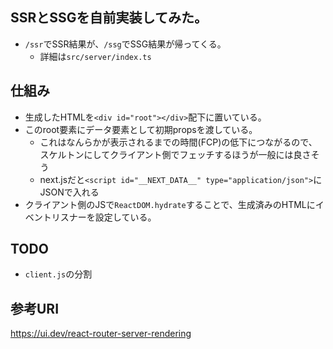 ## SSRとSSGを自前実装してみた。
- `/ssr`でSSR結果が、`/ssg`でSSG結果が帰ってくる。
  - 詳細は`src/server/index.ts`

## 仕組み
- 生成したHTMLを`<div id="root"></div>`配下に置いている。
- このroot要素にデータ要素として初期propsを渡している。
  - これはなんらかが表示されるまでの時間(FCP)の低下につながるので、スケルトンにしてクライアント側でフェッチするほうが一般には良さそう
  - next.jsだと`<script id="__NEXT_DATA__" type="application/json">`にJSONで入れる
- クライアント側のJSで`ReactDOM.hydrate`することで、生成済みのHTMLにイベントリスナーを設定している。

## TODO
- `client.js`の分割


## 参考URI
https://ui.dev/react-router-server-rendering